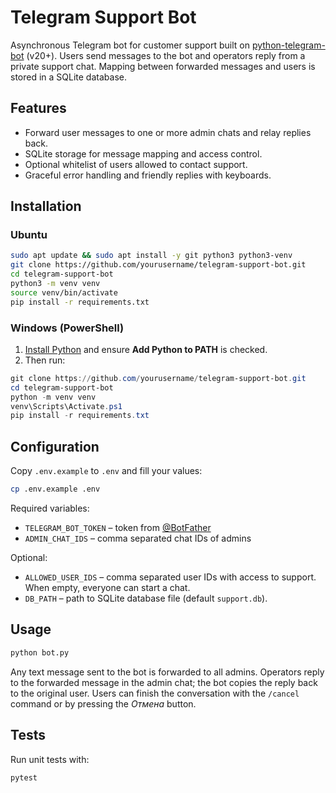 # Telegram Support Bot

Asynchronous Telegram bot for customer support built on
[python-telegram-bot](https://github.com/python-telegram-bot/python-telegram-bot)
(v20+). Users send messages to the bot and operators reply from a private
support chat. Mapping between forwarded messages and users is stored in a
SQLite database.

## Features

- Forward user messages to one or more admin chats and relay replies back.
- SQLite storage for message mapping and access control.
- Optional whitelist of users allowed to contact support.
- Graceful error handling and friendly replies with keyboards.

## Installation

### Ubuntu

```bash
sudo apt update && sudo apt install -y git python3 python3-venv
git clone https://github.com/yourusername/telegram-support-bot.git
cd telegram-support-bot
python3 -m venv venv
source venv/bin/activate
pip install -r requirements.txt
```

### Windows (PowerShell)

1. [Install Python](https://www.python.org/downloads/windows/) and ensure **Add Python to PATH** is checked.
2. Then run:

```powershell
git clone https://github.com/yourusername/telegram-support-bot.git
cd telegram-support-bot
python -m venv venv
venv\Scripts\Activate.ps1
pip install -r requirements.txt
```

## Configuration

Copy `.env.example` to `.env` and fill your values:

```bash
cp .env.example .env
```

Required variables:

- `TELEGRAM_BOT_TOKEN` – token from [@BotFather](https://t.me/BotFather)
- `ADMIN_CHAT_IDS` – comma separated chat IDs of admins

Optional:

- `ALLOWED_USER_IDS` – comma separated user IDs with access to support.
  When empty, everyone can start a chat.
- `DB_PATH` – path to SQLite database file (default `support.db`).

## Usage

```bash
python bot.py
```

Any text message sent to the bot is forwarded to all admins. Operators reply to
the forwarded message in the admin chat; the bot copies the reply back to the
original user. Users can finish the conversation with the `/cancel` command or
by pressing the *Отмена* button.

## Tests

Run unit tests with:

```bash
pytest
```
